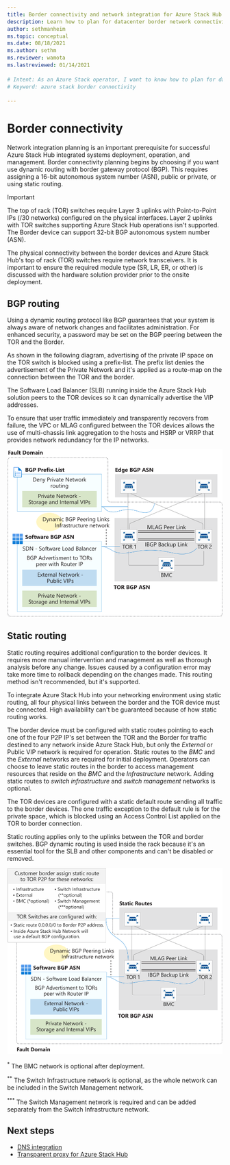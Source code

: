 ```yaml
---
title: Border connectivity and network integration for Azure Stack Hub integrated systems
description: Learn how to plan for datacenter border network connectivity in Azure Stack Hub integrated systems.
author: sethmanheim
ms.topic: conceptual
ms.date: 08/18/2021
ms.author: sethm
ms.reviewer: wamota
ms.lastreviewed: 01/14/2021

# Intent: As an Azure Stack operator, I want to know how to plan for datacenter border network connectivity with multi-node Azure Stack.
# Keyword: azure stack border connectivity

---
```



# Border connectivity
Network integration planning is an important prerequisite for successful Azure Stack Hub integrated systems deployment, operation, and management. Border connectivity planning begins by choosing if you want use dynamic routing with border gateway protocol (BGP). This requires assigning a 16-bit autonomous system number (ASN), public or private, or using static routing.

> [!IMPORTANT]
> The top of rack (TOR) switches require Layer 3 uplinks with Point-to-Point IPs (/30 networks) configured on the physical interfaces. Layer 2 uplinks with TOR switches supporting Azure Stack Hub operations isn't supported. The Border device can support 32-bit BGP autonomous system number (ASN).
>
> The physical connectivity between the border devices and Azure Stack Hub's top of rack (TOR) switches require network transceivers. It is important to ensure the required module type (SR, LR, ER, or other) is discussed with the hardware solution provider prior to the onsite deployment.

## BGP routing
Using a dynamic routing protocol like BGP guarantees that your system is always aware of network changes and facilitates administration. For enhanced security, a password may be set on the BGP peering between the TOR and the Border.

As shown in the following diagram, advertising of the private IP space on the TOR switch is blocked using a prefix-list. The prefix list denies the advertisement of the Private Network and it's applied as a route-map on the connection between the TOR and the border.

The Software Load Balancer (SLB) running inside the Azure Stack Hub solution peers to the TOR devices so it can dynamically advertise the VIP addresses.

To ensure that user traffic immediately and transparently recovers from failure, the VPC or MLAG configured between the TOR devices allows the use of multi-chassis link aggregation to the hosts and HSRP or VRRP that provides network redundancy for the IP networks.

![BGP routing](media/azure-stack-border-connectivity/bgp-routing.svg)

## Static routing
Static routing requires additional configuration to the border devices. It requires more manual intervention and management as well as thorough analysis before any change. Issues caused by a configuration error may take more time to rollback depending on the changes made. This routing method isn't recommended, but it's supported.

To integrate Azure Stack Hub into your networking environment using static routing, all four physical links between the border and the TOR device must be connected. High availability can't be guaranteed because of how static routing works.

The border device must be configured with static routes pointing to each one of the four P2P IP's set between the TOR and the Border for traffic destined to any network inside Azure Stack Hub, but only the *External* or Public VIP network is required for operation. Static routes to the *BMC* and the *External* networks are required for initial deployment. Operators can choose to leave static routes in the border to access management resources that reside on the *BMC*  and the *Infrastructure* network. Adding static routes to *switch infrastructure* and *switch management* networks is optional.

The TOR devices are configured with a static default route sending all traffic to the border devices. The one traffic exception to the default rule is for the private space, which is blocked using an Access Control List applied on the TOR to border connection.

Static routing applies only to the uplinks between the TOR and border switches. BGP dynamic routing is used inside the rack because it's an essential tool for the SLB and other components and can't be disabled or removed.

![Static routing](media/azure-stack-border-connectivity/static-routing.svg)

<sup>\*</sup> The BMC network is optional after deployment.

<sup>\*\*</sup> The Switch Infrastructure network is optional, as the whole network can be included in the Switch Management network.

<sup>\*\*\*</sup> The Switch Management network is required and can be added separately from the Switch Infrastructure network.

## Next steps

- [DNS integration](azure-stack-integrate-dns.md)
- [Transparent proxy for Azure Stack Hub](azure-stack-transparent-proxy.md)
